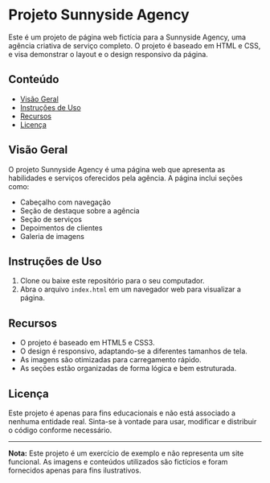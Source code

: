 # Projeto Sunnyside Agency

Este é um projeto de página web fictícia para a Sunnyside Agency, uma agência criativa de serviço completo. O projeto é baseado em HTML e CSS, e visa demonstrar o layout e o design responsivo da página.

## Conteúdo

- [Visão Geral](#visão-geral)
- [Instruções de Uso](#instruções-de-uso)
- [Recursos](#recursos)
- [Licença](#licença)

## Visão Geral

O projeto Sunnyside Agency é uma página web que apresenta as habilidades e serviços oferecidos pela agência. A página inclui seções como:

- Cabeçalho com navegação
- Seção de destaque sobre a agência
- Seção de serviços
- Depoimentos de clientes
- Galeria de imagens

## Instruções de Uso

1. Clone ou baixe este repositório para o seu computador.
2. Abra o arquivo `index.html` em um navegador web para visualizar a página.

## Recursos

- O projeto é baseado em HTML5 e CSS3.
- O design é responsivo, adaptando-se a diferentes tamanhos de tela.
- As imagens são otimizadas para carregamento rápido.
- As seções estão organizadas de forma lógica e bem estruturada.

## Licença

Este projeto é apenas para fins educacionais e não está associado a nenhuma entidade real. Sinta-se à vontade para usar, modificar e distribuir o código conforme necessário.

---

**Nota:** Este projeto é um exercício de exemplo e não representa um site funcional. As imagens e conteúdos utilizados são fictícios e foram fornecidos apenas para fins ilustrativos.

